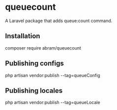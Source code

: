 # queuecount
A Laravel package that adds queue:count command.

## Installation
composer require abram/queuecount

## Publishing configs
php artisan vendor:publish --tag=queueConfig

## Publishing locales
php artisan vendor:publish --tag=queueLocale